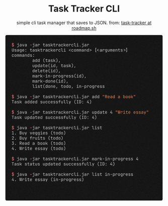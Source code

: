 <div align="center">
    <h1>Task Tracker CLI</h1>
    <p>simple cli task manager that saves to JSON. from: <a href="https://roadmap.sh/projects/task-tracker">task-tracker at roadmap.sh</a></p>
    <img src="./assets/output.png" style="width: 500px;"/>
</div>
